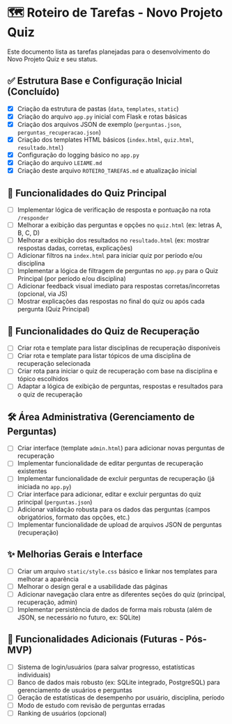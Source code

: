 # 🗺️ Roteiro de Tarefas - Novo Projeto Quiz

Este documento lista as tarefas planejadas para o desenvolvimento do Novo Projeto Quiz e seu status.

## ✅ Estrutura Base e Configuração Inicial (Concluído)

- [x] Criação da estrutura de pastas (`data`, `templates`, `static`)
- [x] Criação do arquivo `app.py` inicial com Flask e rotas básicas
- [x] Criação dos arquivos JSON de exemplo (`perguntas.json`, `perguntas_recuperacao.json`)
- [x] Criação dos templates HTML básicos (`index.html`, `quiz.html`, `resultado.html`)
- [x] Configuração do logging básico no `app.py`
- [x] Criação do arquivo `LEIAME.md`
- [x] Criação deste arquivo `ROTEIRO_TAREFAS.md` e atualização inicial

## 🧠 Funcionalidades do Quiz Principal

- [ ] Implementar lógica de verificação de resposta e pontuação na rota `/responder`
- [ ] Melhorar a exibição das perguntas e opções no `quiz.html` (ex: letras A, B, C, D)
- [ ] Melhorar a exibição dos resultados no `resultado.html` (ex: mostrar respostas dadas, corretas, explicações)
- [ ] Adicionar filtros na `index.html` para iniciar quiz por período e/ou disciplina
- [ ] Implementar a lógica de filtragem de perguntas no `app.py` para o Quiz Principal (por período e/ou disciplina)
- [ ] Adicionar feedback visual imediato para respostas corretas/incorretas (opcional, via JS)
- [ ] Mostrar explicações das respostas no final do quiz ou após cada pergunta (Quiz Principal)

## 🔄 Funcionalidades do Quiz de Recuperação

- [ ] Criar rota e template para listar disciplinas de recuperação disponíveis
- [ ] Criar rota e template para listar tópicos de uma disciplina de recuperação selecionada
- [ ] Criar rota para iniciar o quiz de recuperação com base na disciplina e tópico escolhidos
- [ ] Adaptar a lógica de exibição de perguntas, respostas e resultados para o quiz de recuperação

## 🛠️ Área Administrativa (Gerenciamento de Perguntas)

- [ ] Criar interface (template `admin.html`) para adicionar novas perguntas de recuperação
- [ ] Implementar funcionalidade de editar perguntas de recuperação existentes
- [ ] Implementar funcionalidade de excluir perguntas de recuperação (já iniciada no `app.py`)
- [ ] Criar interface para adicionar, editar e excluir perguntas do quiz principal (`perguntas.json`)
- [ ] Adicionar validação robusta para os dados das perguntas (campos obrigatórios, formato das opções, etc.)
- [ ] Implementar funcionalidade de upload de arquivos JSON de perguntas (recuperação)

## ✨ Melhorias Gerais e Interface

- [ ] Criar um arquivo `static/style.css` básico e linkar nos templates para melhorar a aparência
- [ ] Melhorar o design geral e a usabilidade das páginas
- [ ] Adicionar navegação clara entre as diferentes seções do quiz (principal, recuperação, admin)
- [ ] Implementar persistência de dados de forma mais robusta (além de JSON, se necessário no futuro, ex: SQLite)

## 🚀 Funcionalidades Adicionais (Futuras - Pós-MVP)

- [ ] Sistema de login/usuários (para salvar progresso, estatísticas individuais)
- [ ] Banco de dados mais robusto (ex: SQLite integrado, PostgreSQL) para gerenciamento de usuários e perguntas
- [ ] Geração de estatísticas de desempenho por usuário, disciplina, período
- [ ] Modo de estudo com revisão de perguntas erradas
- [ ] Ranking de usuários (opcional)